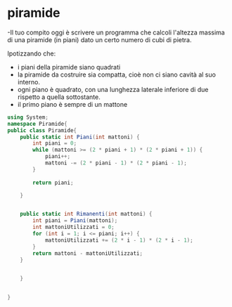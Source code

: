 # piramide
-Il tuo compito oggi è scrivere un programma che calcoli l'altezza massima di una piramide (in piani) dato un certo numero di cubi di pietra.

Ipotizzando che:

- i piani della piramide siano quadrati
- la piramide da costruire sia compatta, cioè non ci siano cavità al suo interno. 
- ogni piano è quadrato, con una lunghezza laterale inferiore di due rispetto a quella sottostante.
- il primo piano è sempre di un mattone

```c#
using System;
namespace Piramide{
public class Piramide{
    public static int Piani(int mattoni) {
        int piani = 0;
        while (mattoni >= (2 * piani + 1) * (2 * piani + 1)) {
            piani++;
            mattoni -= (2 * piani - 1) * (2 * piani - 1);
        }
        
        return piani;

    }


    public static int Rimanenti(int mattoni) {
        int piani = Piani(mattoni);
        int mattoniUtilizzati = 0;
        for (int i = 1; i <= piani; i++) {
            mattoniUtilizzati += (2 * i - 1) * (2 * i - 1);
        }
        return mattoni - mattoniUtilizzati;
    }


    }


}
```

